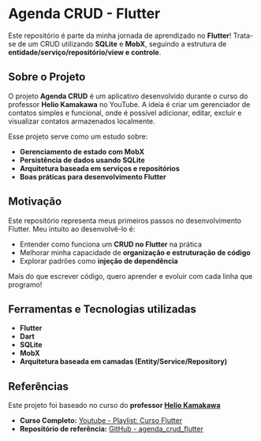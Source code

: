 # Agenda CRUD - Flutter

Este repositório é parte da minha jornada de aprendizado no **Flutter**! Trata-se de um CRUD utilizando **SQLite** e **MobX**, seguindo a estrutura de **entidade/serviço/repositório/view e controle**.

## Sobre o Projeto

O projeto **Agenda CRUD** é um aplicativo desenvolvido durante o curso do professor **Helio Kamakawa** no YouTube. A ideia é criar um gerenciador de contatos simples e funcional, onde é possível adicionar, editar, excluir e visualizar contatos armazenados localmente.

Esse projeto serve como um estudo sobre:
- **Gerenciamento de estado com MobX**
- **Persistência de dados usando SQLite**
- **Arquitetura baseada em serviços e repositórios**
- **Boas práticas para desenvolvimento Flutter**
  
## Motivação

Este repositório representa meus primeiros passos no desenvolvimento Flutter. Meu intuito ao desenvolvê-lo é:
- Entender como funciona um **CRUD no Flutter** na prática
- Melhorar minha capacidade de **organização e estruturação de código**
- Explorar padrões como **injeção de dependência**

Mais do que escrever código, quero aprender e evoluir com cada linha que programo!

## Ferramentas e Tecnologias utilizadas

- **Flutter**
- **Dart**
- **SQLite**
- **MobX**
- **Arquitetura baseada em camadas (Entity/Service/Repository)**

## Referências

Este projeto foi baseado no curso do **professor [Helio Kamakawa](https://www.youtube.com/c/HélioKamakawa)**

- **Curso Completo:** [Youtube - Playlist: Curso Flutter](https://youtube.com/playlist?list=PLg5-aZqPjMmBmCIgUZ0kNtoE7KJfvJZXS&si=zu84VafMoHFZqMKQ)
- **Repositório de referência:** [GitHub - agenda_crud_flutter](https://github.com/heliokamakawa/agenda_crud_flutter)
